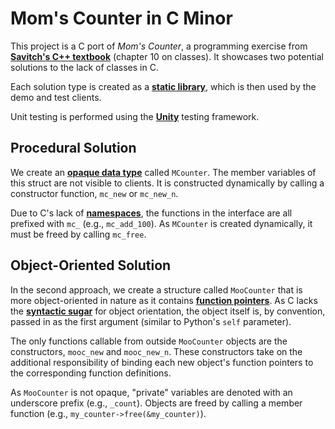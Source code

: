 # Mom's Counter in C Minor

This project is a C port of _Mom's Counter_, a programming exercise from [**Savitch's C++ textbook**](https://www.pearson.com/en-us/subject-catalog/p/problem-solving-with-c/P200000003225/9780137982226) (chapter 10 on classes). It showcases two potential solutions to the lack of classes in C.

Each solution type is created as a [**static library**](https://en.wikipedia.org/wiki/Static_library), which is then used by the demo and test clients.

Unit testing is performed using the [**Unity**](https://www.throwtheswitch.org/unity) testing framework.

## Procedural Solution

We create an [**opaque data type**](https://en.wikipedia.org/wiki/Opaque_data_type) called `MCounter`. The member variables of this struct are not visible to clients. It is constructed dynamically by calling a constructor function, `mc_new` or `mc_new_n`.

Due to C's lack of [**namespaces**](https://en.wikipedia.org/wiki/Namespace), the functions in the interface are all prefixed with `mc_` (e.g., `mc_add_100`). As `MCounter` is created dynamically, it must be freed by calling `mc_free`.

## Object-Oriented Solution

In the second approach, we create a structure called `MooCounter` that is more object-oriented in nature as it contains [**function pointers**](https://en.wikipedia.org/wiki/Function_pointer). As C lacks the [**syntactic sugar**](https://en.wikipedia.org/wiki/Syntactic_sugar) for object orientation, the object itself is, by convention, passed in as the first argument (similar to Python's `self` parameter).

The only functions callable from outside `MooCounter` objects are the constructors, `mooc_new` and `mooc_new_n`. These constructors take on the additional responsibility of binding each new object's function pointers to the corresponding function definitions.

As `MooCounter` is not opaque, "private" variables are denoted with an underscore prefix (e.g., `_count`). Objects are freed by calling a member function (e.g., `my_counter->free(&my_counter)`).
